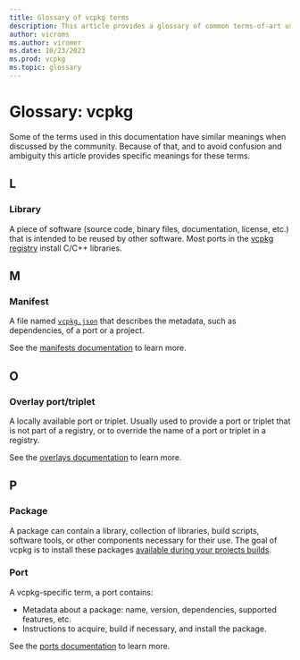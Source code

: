 ```yaml
---
title: Glossary of vcpkg terms
description: This article provides a glossary of common terms-of-art used in vcpkg's documentation.
author: vicroms
ms.author: viromer
ms.date: 10/23/2023
ms.prod: vcpkg
ms.topic: glossary
---
```


# Glossary: vcpkg

Some of the terms used in this documentation have similar meanings when
discussed by the community. Because of that, and to avoid confusion and
ambiguity this article provides specific meanings for these terms.

## L

### Library

A piece of software (source code, binary files, documentation, license, etc.)
that is intended to be reused by other software. Most ports in the [vcpkg
registry](<https://github.com/Microsoft/vcpkg>) install C/C++ libraries.

## M

### Manifest

A file named [`vcpkg.json`](../reference/vcpkg-json.md) that describes the
metadata, such as dependencies, of a port or a project.

See the [manifests documentation](../concepts/manifest-mode.md) to learn more.

## O

### Overlay port/triplet

A locally available port or triplet. Usually used to provide a port or triplet
that is not part of a registry, or to override the name of a port or triplet in
a registry.

See the [overlays documentation](../concepts/overlay-ports.md) to learn more.

## P

### Package

A package can contain a library, collection of libraries, build scripts,
software tools, or other components necessary for their use. The goal of vcpkg
is to install these packages [available during your projects
builds](../concepts/build-system-integration.md).

### Port

A vcpkg-specific term, a port contains:

* Metadata about a package: name, version, dependencies, supported features,
  etc.
* Instructions to acquire, build if necessary, and install the package.

See the [ports documentation](../concepts/ports.md) to learn more.
